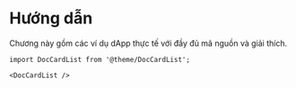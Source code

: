 # Hướng dẫn

Chương này gồm các ví dụ dApp thực tế với đầy đủ mã nguồn và giải thích.

```mdx-code-block
import DocCardList from '@theme/DocCardList';

<DocCardList />
```